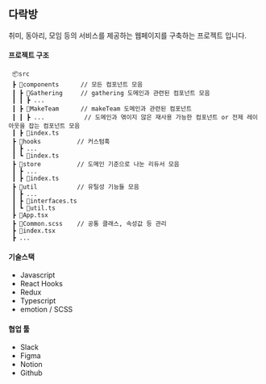 ## 다락방
취미, 동아리, 모임 등의 서비스를 제공하는 웹페이지를 구축하는 프로젝트 입니다. 


#### 프로젝트 구조 
```
 📦src
 ┣ 📂components      // 모든 컴포넌트 모음
 ┃ ┣ 📂Gathering     // gathering 도메인과 관련된 컴포넌트 모음 
 ┃ ┃ ┣ ...
 ┃ ┣ 📂MakeTeam      // makeTeam 도메인과 관련된 컴포넌트
 ┃ ┃ ┣ ...           // 도메인과 엮이지 않은 재사용 가능한 컴포넌트 or 전제 레이아웃을 잡는 컴포넌트 모음
 ┃ ┣ 📜index.ts
 ┣ 📂hooks          // 커스텀훅 
 ┃ ┣ ...
 ┃ ┗ 📜index.ts
 ┣ 📂store          // 도메인 기준으로 나눈 리듀서 모음
 ┃ ┣ ...
 ┃ ┣ 📜index.ts
 ┣ 📂util           // 유틸성 기능들 모음
 ┃ ┣ ...
 ┃ ┣ 📜interfaces.ts
 ┃ ┗ 📜util.ts
 ┣ 📜App.tsx
 ┣ 📜Common.scss    // 공통 클래스, 속성값 등 관리 
 ┣ 📜index.tsx
 ┣ ...
```

#### 기술스택
* Javascript
* React Hooks
* Redux
* Typescript
* emotion / SCSS
 
 
#### 협업 툴
* Slack
* Figma
* Notion
* Github
    
    
      
    


